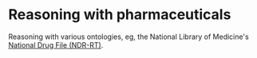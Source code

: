 Reasoning with pharmaceuticals
==============================

Reasoning with various ontologies, eg, the National Library of Medicine's [National Drug File (NDR-RT)](http://rxnav.nlm.nih.gov/NdfrtRestAPI.html#label:r24).